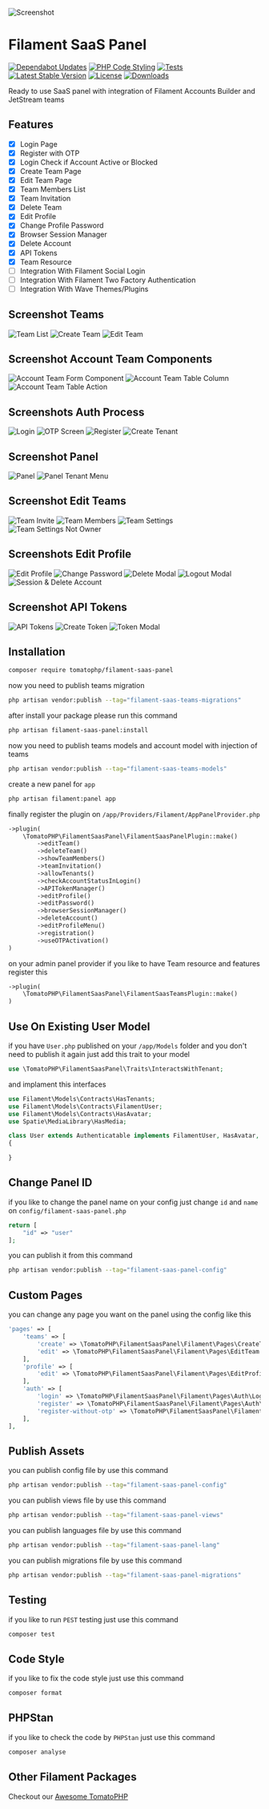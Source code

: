 ![Screenshot](https://raw.githubusercontent.com/tomatophp/filament-saas-panel/master/arts/fadymondy-tomato-saas-panel.jpg)

# Filament SaaS Panel

[![Dependabot Updates](https://github.com/tomatophp/filament-saas-panel/actions/workflows/dependabot/dependabot-updates/badge.svg)](https://github.com/tomatophp/filament-saas-panel/actions/workflows/dependabot/dependabot-updates)
[![PHP Code Styling](https://github.com/tomatophp/filament-saas-panel/actions/workflows/fix-php-code-styling.yml/badge.svg)](https://github.com/tomatophp/filament-saas-panel/actions/workflows/fix-php-code-styling.yml)
[![Tests](https://github.com/tomatophp/filament-saas-panel/actions/workflows/tests.yml/badge.svg)](https://github.com/tomatophp/filament-saas-panel/actions/workflows/tests.yml)
[![Latest Stable Version](https://poser.pugx.org/tomatophp/filament-saas-panel/version.svg)](https://packagist.org/packages/tomatophp/filament-saas-panel)
[![License](https://poser.pugx.org/tomatophp/filament-saas-panel/license.svg)](https://packagist.org/packages/tomatophp/filament-saas-panel)
[![Downloads](https://poser.pugx.org/tomatophp/filament-saas-panel/d/total.svg)](https://packagist.org/packages/tomatophp/filament-saas-panel)

Ready to use SaaS panel with integration of Filament Accounts Builder and JetStream teams

## Features

- [x] Login Page
- [x] Register with OTP
- [x] Login Check if Account Active or Blocked
- [x] Create Team Page
- [x] Edit Team Page
- [x] Team Members List
- [x] Team Invitation
- [x] Delete Team
- [x] Edit Profile
- [x] Change Profile Password
- [x] Browser Session Manager
- [x] Delete Account
- [x] API Tokens
- [x] Team Resource
- [ ] Integration With Filament Social Login
- [ ] Integration With Filament Two Factory Authentication
- [ ] Integration With Wave Themes/Plugins

## Screenshot Teams

![Team List](https://raw.githubusercontent.com/tomatophp/filament-saas-panel/master/arts/teams-list.png)
![Create Team](https://raw.githubusercontent.com/tomatophp/filament-saas-panel/master/arts/create-team.png)
![Edit Team](https://raw.githubusercontent.com/tomatophp/filament-saas-panel/master/arts/edit-team.png)

## Screenshot Account Team Components

![Account Team Form Component](https://raw.githubusercontent.com/tomatophp/filament-saas-panel/master/arts/team-form.png)
![Account Team Table Column](https://raw.githubusercontent.com/tomatophp/filament-saas-panel/master/arts/team-table.png)
![Account Team Table Action](https://raw.githubusercontent.com/tomatophp/filament-saas-panel/master/arts/teams-action.png)


## Screenshots Auth Process

![Login](https://raw.githubusercontent.com/tomatophp/filament-saas-panel/master/arts/login.png)
![OTP Screen](https://raw.githubusercontent.com/tomatophp/filament-saas-panel/master/arts/otp.png)
![Register](https://raw.githubusercontent.com/tomatophp/filament-saas-panel/master/arts/register.png)
![Create Tenant](https://raw.githubusercontent.com/tomatophp/filament-saas-panel/master/arts/create-tenant.png)

## Screenshot Panel

![Panel](https://raw.githubusercontent.com/tomatophp/filament-saas-panel/master/arts/panel.png)
![Panel Tenant Menu](https://raw.githubusercontent.com/tomatophp/filament-saas-panel/master/arts/panel-tenant-menu.png)

## Screenshot Edit Teams

![Team Invite](https://raw.githubusercontent.com/tomatophp/filament-saas-panel/master/arts/team-invite.png)
![Team Members](https://raw.githubusercontent.com/tomatophp/filament-saas-panel/master/arts/team-members.png)
![Team Settings](https://raw.githubusercontent.com/tomatophp/filament-saas-panel/master/arts/team-settings.png)
![Team Settings Not Owner](https://raw.githubusercontent.com/tomatophp/filament-saas-panel/master/arts/team-settings-not-owner.png)

## Screenshots Edit Profile

![Edit Profile](https://raw.githubusercontent.com/tomatophp/filament-saas-panel/master/arts/edit-profile.png)
![Change Password](https://raw.githubusercontent.com/tomatophp/filament-saas-panel/master/arts/change-password.png)
![Delete Modal](https://raw.githubusercontent.com/tomatophp/filament-saas-panel/master/arts/delete-modal.png)
![Logout Modal](https://raw.githubusercontent.com/tomatophp/filament-saas-panel/master/arts/logout-modal.png)
![Session & Delete Account](https://raw.githubusercontent.com/tomatophp/filament-saas-panel/master/arts/session-delete.png)

## Screenshot API Tokens

![API Tokens](https://raw.githubusercontent.com/tomatophp/filament-saas-panel/master/arts/api-tokens.png)
![Create Token](https://raw.githubusercontent.com/tomatophp/filament-saas-panel/master/arts/create-token.png)
![Token Modal](https://raw.githubusercontent.com/tomatophp/filament-saas-panel/master/arts/token-modal.png)

## Installation

```bash
composer require tomatophp/filament-saas-panel
```

now you need to publish teams migration

```bash
php artisan vendor:publish --tag="filament-saas-teams-migrations"
```

after install your package please run this command

```bash
php artisan filament-saas-panel:install
```

now you need to publish teams models and account model with injection of teams

```bash
php artisan vendor:publish --tag="filament-saas-teams-models"
```

create a new panel for `app`

```bash
php artisan filament:panel app
```

finally register the plugin on `/app/Providers/Filament/AppPanelProvider.php`

```php
->plugin(
    \TomatoPHP\FilamentSaasPanel\FilamentSaasPanelPlugin::make()
        ->editTeam()
        ->deleteTeam()
        ->showTeamMembers()
        ->teamInvitation()
        ->allowTenants()
        ->checkAccountStatusInLogin()
        ->APITokenManager()
        ->editProfile()
        ->editPassword()
        ->browserSessionManager()
        ->deleteAccount()
        ->editProfileMenu()
        ->registration()
        ->useOTPActivation()
)
```

on your admin panel provider if you like to have Team resource and features register this

```php
->plugin(
    \TomatoPHP\FilamentSaasPanel\FilamentSaasTeamsPlugin::make()
)
```

## Use On Existing User Model

if you have `User.php` published on your `/app/Models` folder and you don't need to publish it again just add this trait to your model

```php
use \TomatoPHP\FilamentSaasPanel\Traits\InteractsWithTenant;
```

and implament this interfaces

```php
use Filament\Models\Contracts\HasTenants;
use Filament\Models\Contracts\FilamentUser;
use Filament\Models\Contracts\HasAvatar;
use Spatie\MediaLibrary\HasMedia;

class User extends Authenticatable implements FilamentUser, HasAvatar, HasMedia, HasTenants
{

}
```

## Change Panel ID

if you like to change the panel name on your config just change `id` and `name` on `config/filament-saas-panel.php`

```php
return [
    "id" => "user"
];
```

you can publish it from this command

```bash
php artisan vendor:publish --tag="filament-saas-panel-config"
```

## Custom Pages

you can change any page you want on the panel using the config like this

```php
'pages' => [
    'teams' => [
        'create' => \TomatoPHP\FilamentSaasPanel\Filament\Pages\CreateTeam::class,
        'edit' => \TomatoPHP\FilamentSaasPanel\Filament\Pages\EditTeam::class,
    ],
    'profile' => [
        'edit' => \TomatoPHP\FilamentSaasPanel\Filament\Pages\EditProfile::class,
    ],
    'auth' => [
        'login' => \TomatoPHP\FilamentSaasPanel\Filament\Pages\Auth\LoginAccount::class,
        'register' => \TomatoPHP\FilamentSaasPanel\Filament\Pages\Auth\RegisterAccount::class,
        'register-without-otp' => \TomatoPHP\FilamentSaasPanel\Filament\Pages\Auth\RegisterAccountWithoutOTP::class,
    ],
],
```

## Publish Assets

you can publish config file by use this command

```bash
php artisan vendor:publish --tag="filament-saas-panel-config"
```

you can publish views file by use this command

```bash
php artisan vendor:publish --tag="filament-saas-panel-views"
```

you can publish languages file by use this command

```bash
php artisan vendor:publish --tag="filament-saas-panel-lang"
```

you can publish migrations file by use this command

```bash
php artisan vendor:publish --tag="filament-saas-panel-migrations"
```

## Testing

if you like to run `PEST` testing just use this command

```bash
composer test
```

## Code Style

if you like to fix the code style just use this command

```bash
composer format
```

## PHPStan

if you like to check the code by `PHPStan` just use this command

```bash
composer analyse
```

## Other Filament Packages

Checkout our [Awesome TomatoPHP](https://github.com/tomatophp/awesome)
